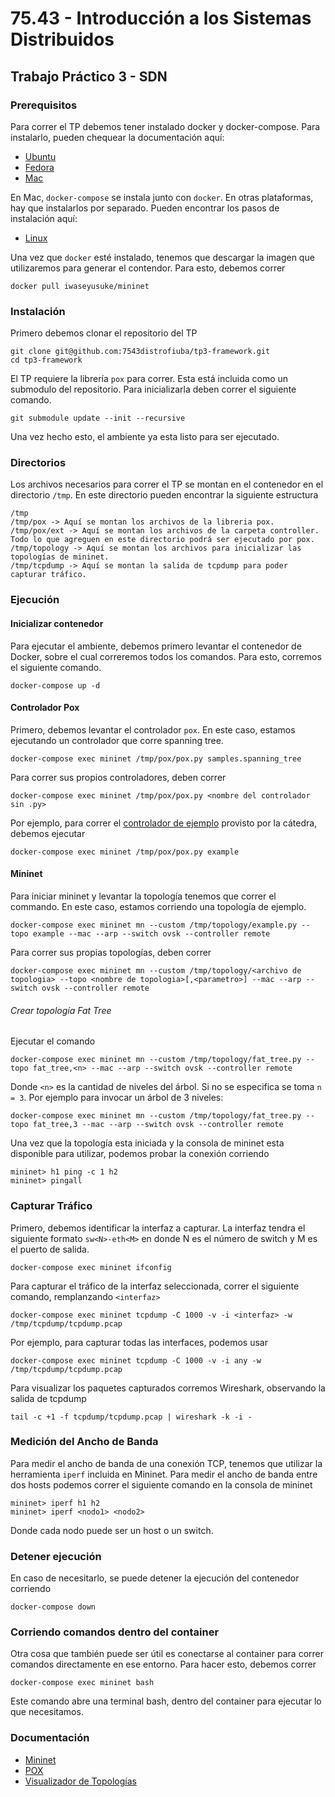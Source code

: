 # 75.43 - Introducción a los Sistemas Distribuidos
## Trabajo Práctico 3 - SDN

### Prerequisitos
Para correr el TP debemos tener instalado docker y docker-compose. Para instalarlo, pueden chequear la documentación aquí:
- [Ubuntu](https://docs.docker.com/install/linux/docker-ce/ubuntu/)
- [Fedora](https://docs.docker.com/install/linux/docker-ce/fedora/)
- [Mac](https://docs.docker.com/docker-for-mac/install/)

En Mac, `docker-compose` se instala junto con `docker`. En otras plataformas, hay que instalarlos por separado. Pueden encontrar los pasos de instalación aquí:
- [Linux](https://docs.docker.com/compose/install/)

Una vez que `docker` esté instalado, tenemos que descargar la imagen que utilizaremos para generar el contendor. Para esto, debemos correr

    docker pull iwaseyusuke/mininet

### Instalación
Primero debemos clonar el repositorio del TP

    git clone git@github.com:7543distrofiuba/tp3-framework.git
    cd tp3-framework

El TP requiere la librería `pox` para correr. Esta está incluida como un submodulo del repositorio. Para inicializarla deben correr el siguiente comando.

    git submodule update --init --recursive

Una vez hecho esto, el ambiente ya esta listo para ser ejecutado.

### Directorios

Los archivos necesarios para correr el TP se montan en el contenedor en el directorio `/tmp`. En este directorio pueden encontrar la siguiente estructura

    /tmp
    /tmp/pox -> Aquí se montan los archivos de la libreria pox.
    /tmp/pox/ext -> Aquí se montan los archivos de la carpeta controller. Todo lo que agreguen en este directorio podrá ser ejecutado por pox.
    /tmp/topology -> Aquí se montan los archivos para inicializar las topologías de mininet.
    /tmp/tcpdump -> Aquí se montan la salida de tcpdump para poder capturar tráfico.

### Ejecución

#### Inicializar contenedor

Para ejecutar el ambiente, debemos primero levantar el contenedor de Docker, sobre el cual correremos todos los comandos. Para esto, corremos el siguiente comando.

    docker-compose up -d

#### Controlador Pox

Primero, debemos levantar el controlador `pox`. En este caso, estamos ejecutando un controlador que corre spanning tree.

    docker-compose exec mininet /tmp/pox/pox.py samples.spanning_tree

Para correr sus propios controladores, deben correr

    docker-compose exec mininet /tmp/pox/pox.py <nombre del controlador sin .py>

Por ejemplo, para correr el [controlador de ejemplo](controller/example.py) provisto por la cátedra, debemos ejecutar

    docker-compose exec mininet /tmp/pox/pox.py example

#### Mininet

Para iniciar mininet y levantar la topología tenemos que correr el commando. En este caso, estamos corriendo una topología de ejemplo.

    docker-compose exec mininet mn --custom /tmp/topology/example.py --topo example --mac --arp --switch ovsk --controller remote

Para correr sus propias topologías, deben correr

    docker-compose exec mininet mn --custom /tmp/topology/<archivo de topologia> --topo <nombre de topologia>[,<parametro>] --mac --arp --switch ovsk --controller remote

###### Crear topología Fat Tree

Ejecutar el comando

    docker-compose exec mininet mn --custom /tmp/topology/fat_tree.py --topo fat_tree,<n> --mac --arp --switch ovsk --controller remote

Donde `<n>` es la cantidad de niveles del árbol. Si no se especifica se toma `n = 3`. Por ejemplo para invocar un árbol de 3 niveles:

    docker-compose exec mininet mn --custom /tmp/topology/fat_tree.py --topo fat_tree,3 --mac --arp --switch ovsk --controller remote


Una vez que la topología esta iniciada y la consola de mininet esta disponible para utilizar, podemos probar la conexión corriendo

    mininet> h1 ping -c 1 h2
    mininet> pingall

### Capturar Tráfico
Primero, debemos identificar la interfaz a capturar. La interfaz tendra el siguiente formato `sw<N>-eth<M>` en donde N es el número de switch y M es el puerto de salida.

    docker-compose exec mininet ifconfig

Para capturar el tráfico de la interfaz seleccionada, correr el siguiente comando, remplanzando `<interfaz>`

    docker-compose exec mininet tcpdump -C 1000 -v -i <interfaz> -w /tmp/tcpdump/tcpdump.pcap

Por ejemplo, para capturar todas las interfaces, podemos usar

    docker-compose exec mininet tcpdump -C 1000 -v -i any -w /tmp/tcpdump/tcpdump.pcap

Para visualizar los paquetes capturados corremos Wireshark, observando la salida de tcpdump

    tail -c +1 -f tcpdump/tcpdump.pcap | wireshark -k -i -

### Medición del Ancho de Banda
Para medir el ancho de banda de una conexión TCP, tenemos que utilizar la herramienta `iperf` incluida en Mininet. Para medir el ancho de banda entre dos hosts podemos correr el siguiente comando en la consola de mininet

    mininet> iperf h1 h2
    mininet> iperf <nodo1> <nodo2>

Donde cada nodo puede ser un host o un switch.

### Detener ejecución
En caso de necesitarlo, se puede detener la ejecución del contenedor corriendo

    docker-compose down

### Corriendo comandos dentro del container
Otra cosa que también puede ser útil es conectarse al container para correr comandos directamente en ese entorno. Para hacer esto, debemos correr

    docker-compose exec mininet bash

Este comando abre una terminal bash, dentro del container para ejecutar lo que necesitamos.


### Documentación

- [Mininet](http://mininet.org/walkthrough/)
- [POX](https://noxrepo.github.io/pox-doc/html/)
- [Visualizador de Topologías](http://demo.spear.narmox.com/app/?apiurl=demo#!/mininet)
